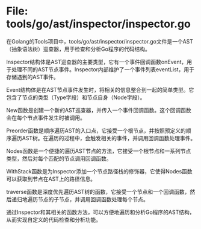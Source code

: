 # File: tools/go/ast/inspector/inspector.go

在Golang的Tools项目中，tools/go/ast/inspector/inspector.go文件是一个AST（抽象语法树）巡查器，用于检查和分析Go程序的代码结构。

Inspector结构体是AST巡查器的主要类型，它有一个事件回调函数onEvent，用于处理不同的AST节点事件。Inspector内部维护了一个事件列表eventList，用于存储遇到的AST事件。

Event结构体是在AST节点事件发生时，将相关的信息整合到一起的简单类型。它包含了节点的类型（Type字段）和节点自身（Node字段）。

New函数是创建一个新的AST巡查器，并传入一个事件回调函数。这个回调函数会在每个节点事件发生时被调用。

Preorder函数是顺序遍历AST的入口点，它接受一个根节点，并按照预定义的顺序遍历AST树。在遍历的过程中，会触发相关的事件，并调用回调函数处理事件。

Nodes函数是一个便捷的遍历AST节点的方法，它接受一个根节点和一系列节点类型，然后对每个匹配的节点调用回调函数。

WithStack函数是为Inspector添加一个节点路径栈的修饰器，它使得Nodes函数可以获取到节点在AST上的路径信息。

traverse函数是深度优先遍历AST树的函数，它接受一个节点和一个回调函数，然后递归地遍历节点的子节点，并调用回调函数处理每个节点。

通过Inspector和其相关的函数方法，可以方便地遍历和分析Go程序的AST结构，从而实现自定义的代码检查和分析功能。

